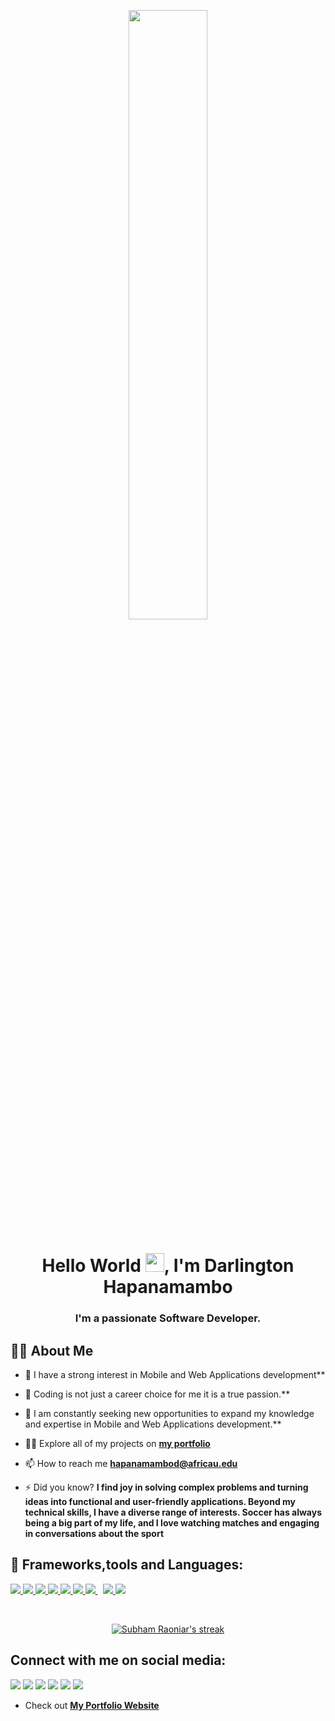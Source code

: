 <p align="center">
<a href="#"><img width="50%" height="50%" src="https://indoanalytica.com/static/images/data-science-4.gif"></a>
</p>

<h1 align="center">Hello World <img src="https://raw.githubusercontent.com/MartinHeinz/MartinHeinz/master/wave.gif" width="30px">, I'm Darlington Hapanamambo</h1>
<h3 align="center">I'm a passionate Software Developer.</h3>

## 🙋‍♂️ About Me

- 🔭 I have a strong interest in Mobile and Web Applications development**

- 🌱 Coding is not just a career choice for me it is a true passion.**

- 👯 I am constantly seeking new opportunities to expand my knowledge and expertise in Mobile and Web Applications development.**

- 👨‍💻 Explore all of my projects on **[my portfolio](https://github.com/darlingtonhp)**

- 📫 How to reach me **hapanamambod@africau.edu**

- ⚡ Did you know? **I find joy in solving complex problems and turning ideas into functional and user-friendly applications.
     Beyond my technical skills, I have a diverse range of interests. Soccer has always being a big part of my life, and I 
     love watching matches and engaging in conversations about the sport**


## 🚀 Frameworks,tools and Languages:

<p align="left">
    <a href="https://code.visualstudio.com/"> <img src="https://cdn.icon-icons.com/icons2/2107/PNG/48/file_type_vscode_icon_130084.png"/> </a>
    <a href="https://flutter.dev/" target="_blank"> <img src="https://cdn.iconscout.com/icon/free/png-48/free-flutter-2038877-1720090.png?f=avif&w=256"/> </a> 
    <a href="https://developer.mozilla.org/en-US/docs/Web/JavaScript" target="_blank"> <img src="https://img.icons8.com/color/48/000000/javascript.png"/> </a> 
    <a href="https://docs.microsoft.com/en-us/dotnet/csharp/" target="_blank"> <img src="https://img.icons8.com/color/48/000000/c-sharp-logo.png"/> </a> 
    <a href="https://www.w3.org/html/" target="_blank"> <img src="https://img.icons8.com/color/48/000000/html-5.png"/> </a> 
    <a href="https://www.w3schools.com/css/" target="_blank"> <img src="https://img.icons8.com/color/48/000000/css3.png"/> </a> 
    <a style="padding-right:8px;" href="https://www.mysql.com/" target="_blank"> <img src="https://img.icons8.com/fluent/50/000000/mysql-logo.png"/> </a>
    <a href="https://firebase.google.com/" target="_blank"> <img src="https://img.icons8.com/color/48/000000/firebase.png"/> </a> 
    <a href="https://git-scm.com/" target="_blank"> <img src="https://img.icons8.com/color/48/000000/git.png"/> </a>
</p>

<!-- [![React Badge](https://img.shields.io/badge/-React-61DBFB?style=for-the-badge&labelColor=black&logo=react&logoColor=61DBFB)](#)  [![Javascript Badge](https://img.shields.io/badge/-Javascript-F0DB4F?style=for-the-badge&labelColor=black&logo=javascript&logoColor=F0DB4F)](#) [![Typescript Badge](https://img.shields.io/badge/-Typescript-007acc?style=for-the-badge&labelColor=black&logo=typescript&logoColor=007acc)](#) [![Nodejs Badge](https://img.shields.io/badge/-Nodejs-3C873A?style=for-the-badge&labelColor=black&logo=node.js&logoColor=3C873A)](#) [![GraphQL Badge](https://img.shields.io/badge/-GraphQl-e535ab?style=for-the-badge&labelColor=black&logo=node.js&logoColor=e535ab)](#) -->
<br/>

<p align="center">
    <a href="https://github.com/darlingtonhp/github-readme-streak-stats">
        <img title="🔥 Get streak stats for your profile at git.io/streak-stats" alt="Subham Raoniar's streak" src="https://github-readme-streak-stats.herokuapp.com/?user=SubhamRaoniar28&theme=black-ice&hide_border=true&stroke=0000&background=060A0CD0"/>
    </a>
</p>

## Connect with me on social media:
<p align="left">
<a href = "www.linkedin.com/in/darlingtonhp"><img src="https://img.icons8.com/fluent/48/000000/linkedin.png"/></a>
<a href = "hapanamambod@africau.edu"><img src="https://img.icons8.com/fluency/48/000000/gmail-new.png"/></a>
<a href = "https://stackoverflow.com/users/14339632/darlingtonhp"><img src="https://img.icons8.com/color/48/000000/stackoverflow.png"/></a>
<a href = "https://www.facebook.com/darlhp/"><img src="https://img.icons8.com/color/48/000000/facebook-new.png"/></a>
<a href = "https://www.instagram.com/darlingtonhp/"><img src="https://img.icons8.com/?size=48&id=32323&format=png"/></a>
<a href = "https://x.com/_darlingtonhp"><img src="https://img.icons8.com/?size=48&id=13963&format=png"/></a>
</p>
 
- Check out **[My Portfolio Website](https://darlingtonhp.github.io/darlingtonhp.io/)**



